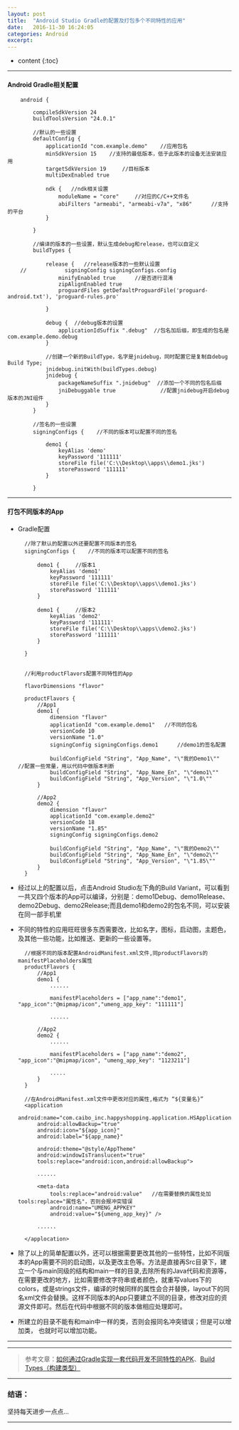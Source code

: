```yaml
---
layout: post
title:  "Android Studio Gradle的配置及打包多个不同特性的应用"
date:   2016-11-30 16:24:05
categories: Android
excerpt: 
---
```


* content
{:toc}

---

#### Android Gradle相关配置

		android {

			compileSdkVersion 24
		    buildToolsVersion "24.0.1"

		    //默认的一些设置
		    defaultConfig {		
		    	applicationId "com.example.demo"	//应用包名
		        minSdkVersion 15	//支持的最低版本，低于此版本的设备无法安装应用
		        targetSdkVersion 19		//目标版本
		        multiDexEnabled true

		        ndk {	//ndk相关设置
		            moduleName = "core"		//对应的C/C++文件名
		            abiFilters "armeabi", "armeabi-v7a", "x86"		//支持的平台
		        }

		    }

		    //编译的版本的一些设置，默认生成debug和release，也可以自定义
		    buildTypes {	

		        release {	//release版本的一些默认设置
		//            signingConfig signingConfigs.config
		            minifyEnabled true		//是否进行混淆
		            zipAlignEnabled true
		            proguardFiles getDefaultProguardFile('proguard-android.txt'), 'proguard-rules.pro'
		            
		        }

		        debug {  //debug版本的设置
		            applicationIdSuffix ".debug"  //包名加后缀，即生成的包名是com.example.demo.debug
		        }

		        //创建一个新的BuildType，名字是jnidebug，同时配置它是复制自debug Build Type;
		        jnidebug.initWith(buildTypes.debug)  
		        jnidebug {  
		            packageNameSuffix ".jnidebug"  //添加一个不同的包名后缀
		            jniDebuggable true  			//配置jnidebug开启debug版本的JNI组件
		        }    
    		}

    		//签名的一些设置
    		signingConfigs {	//不同的版本可以配置不同的签名

		        demo1 {
		            keyAlias 'demo'
		            keyPassword '111111'
		            storeFile file('C:\\Desktop\\apps\\demo1.jks')
		            storePassword '111111'
		        }

			}

---

#### 打包不同版本的App

* Gradle配置

		//除了默认的配置以外还要配置不同版本的签名
		signingConfigs {	//不同的版本可以配置不同的签名

	        demo1 {		//版本1
	            keyAlias 'demo1'
	            keyPassword '111111'
	            storeFile file('C:\\Desktop\\apps\\demo1.jks')
	            storePassword '111111'
	        }

	        demo1 {		//版本2
	            keyAlias 'demo2'
	            keyPassword '111111'
	            storeFile file('C:\\Desktop\\apps\\demo2.jks')
	            storePassword '111111'
	        }

		}


		//利用productFlavors配置不同特性的App

		flavorDimensions "flavor"

	    productFlavors {
	        //App1
	        demo1 {
	            dimension "flavor"
	            applicationId "com.example.demo1"	//不同的包名
	            versionCode 10
	            versionName "1.0"
	            signingConfig signingConfigs.demo1 		//demo1的签名配置

	            buildConfigField "String", "App_Name", "\"我的Demo1\""	//配置一些常量，用以代码中做版本判断
	            buildConfigField "String", "App_Name_En", "\"demo1\""
	            buildConfigField "String", "App_Version", "\"1.0\""
	        }

	        //App2
	        demo2 {
	            dimension "flavor"
	            applicationId "com.example.demo2"
	            versionCode 18
	            versionName "1.85"
	            signingConfig signingConfigs.demo2

	            buildConfigField "String", "App_Name", "\"我的Demo2\""
	            buildConfigField "String", "App_Name_En", "\"demo2\""
	            buildConfigField "String", "App_Version", "\"1.85\""
	        }
	    }

* 经过以上的配置以后，点击Android Studio左下角的Build Variant，可以看到一共又四个版本的App可以编译，分别是：demo1Debug、demo1Release、demo2Debug、demo2Release;而且demo1和demo2的包名不同，可以安装在同一部手机里

* 不同的特性的应用旺旺很多东西需要改，比如名字，图标，启动图，主题色，及其他一些功能，比如推送、更新的一些设置等。

		//根据不同的版本配置AndroidManifest.xml文件,同productFlavors的manifestPlaceholders属性
		productFlavors {
	        //App1
	        demo1 {
	            ......

	            manifestPlaceholders = ["app_name":"demo1", "app_icon":"@mipmap/icon","umeng_app_key": "111111"]

	            ......

	        //App2
	        demo2 {
	            ......

	            manifestPlaceholders = ["app_name":"demo2", "app_icon":"@mipmap/icon", "umeng_app_key": "1123211"]

	            .....
	        }
	    }

	    //在AndroidManifest.xml文件中更改对应的属性,格式为 “${变量名}”
	    <application
	        android:name="com.caibo_inc.happyshopping.application.HSApplication"
	        android:allowBackup="true"
	        android:icon="${app_icon}"
	        android:label="${app_name}"
	        
	        android:theme="@style/AppTheme"
	        android:windowIsTranslucent="true"
	        tools:replace="android:icon,android:allowBackup">

	        ......

	        <meta-data
	            tools:replace="android:value"	//在需要替换的属性处加tools:replace="属性名"，否则会报冲突错误
	            android:name="UMENG_APPKEY"
	            android:value="${umeng_app_key}" />

	        ......

	    </applocation>

* 除了以上的简单配置以外，还可以根据需要更改其他的一些特性，比如不同版本的App需要不同的启动图，以及更改主色等。方法是直接再Src目录下，建立一个与main同级的结构和main一样的目录,去除所有的Java代码和资源等，在需要更改的地方，比如需要修改字符串或者颜色，就重写values下的colors，或是strings文件，编译的时候同样的属性会合并替换，layout下的同名xml文件会替换。这样不同版本的App只要建立不同的目录，修改对应的资源文件即可。然后在代码中根据不同的版本做相应处理即可。

* 所建立的目录不能有和main中一样的类，否则会报同名冲突错误；但是可以增加类， 也就时可以增加功能。

---



---

> 参考文章：[如何通过Gradle实现一套代码开发不同特性的APK](https://ghui.me/post/2015/03/create-several-variants/)、[Build Types（构建类型）](https://avatarqing.gitbooks.io/gradlepluginuserguidechineseverision/content/basic_project/build_types.html)

---

### 结语：

坚持每天进步一点点...

---